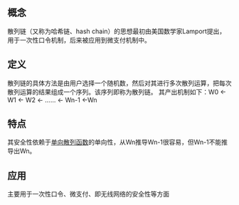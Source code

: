 ## 概念

散列链（又称为哈希链、hash chain）的思想最初由美国数学家Lamport提出，用于一次性口令机制，后来被应用到微支付机制中。

## 定义

散列链的具体方法是由用户选择一个随机数，然后对其进行多次散列运算，把每次散列运算的结果组成一个序列。该序列即称为散列链。
其产出机制如下：W0 <- W1 <- W2 <- …… <- Wn-1 <-Wn

## 特点

其安全性依赖于[单向散列函数](./单向散列函数.MD)的单向性，从Wn推导Wn-1很容易，但Wn-1不能推导出Wn。

## 应用

主要用于一次性口令、微支付、即无线网络的安全性等方面
